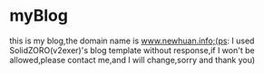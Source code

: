 # myBlog
this is my blog,the domain name is www.newhuan.info;(ps: I used SolidZORO(v2exer)'s blog template without response,if I won't be allowed,please  contact me,and I will change,sorry and thank you)
